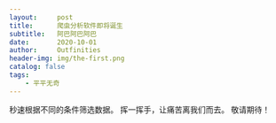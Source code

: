 ```yaml
---
layout:     post
title:      爬虫分析软件即将诞生
subtitle:   阿巴阿巴阿巴
date:       2020-10-01
author:     Outfinities
header-img: img/the-first.png
catalog: false
tags:
    - 平平无奇
---
```



秒速根据不同的条件筛选数据。 
挥一挥手，让痛苦离我们而去。 
敬请期待！
